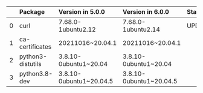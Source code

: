 <!-- markdown-link-check-disable -->

|    | Package           | Version in 5.0.0        | Version in 6.0.0        | Status   |
|---:|:------------------|:------------------------|:------------------------|:---------|
|  0 | curl              | 7.68.0-1ubuntu2.12      | 7.68.0-1ubuntu2.14      | UPDATED  |
|  1 | ca-certificates   | 20211016~20.04.1        | 20211016~20.04.1        |          |
|  2 | python3-distutils | 3.8.10-0ubuntu1~20.04   | 3.8.10-0ubuntu1~20.04   |          |
|  3 | python3.8-dev     | 3.8.10-0ubuntu1~20.04.5 | 3.8.10-0ubuntu1~20.04.5 |          |
